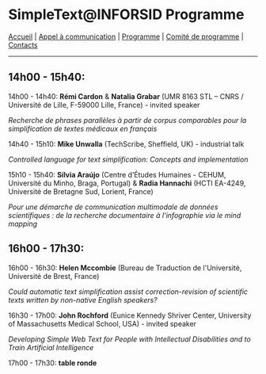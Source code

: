 
# SimpleText@INFORSID Programme

[Accueil](https://simpletext-madics.github.io/2021/inforsid/fr) | [Appel à communication](https://simpletext-madics.github.io/2021/inforsid/fr/CFP) | [Programme](https://simpletext-madics.github.io/2021/inforsid/fr/program)  | [Comité de programme](https://simpletext-madics.github.io/2021/inforsid/fr/comite) | [Contacts](https://simpletext-madics.github.io/2021/inforsid/fr/contacts)

---

## 14h00 - 15h40:
14h00  - 14h40: **Rémi Cardon** & **Natalia Grabar** (UMR 8163 STL – CNRS / Université de Lille, F-59000 Lille, France) - invited speaker

_Recherche de phrases parallèles à partir de corpus comparables pour la simplification de textes médicaux en français_

14h40 - 15h10: **Mike Unwalla** (TechScribe, Sheffield, UK) - industrial talk

_Controlled language for text simplification: Concepts and implementation_

15h10 - 15h40: **Sílvia Araújo** (Centre d’Études Humaines - CEHUM, Université du Minho, Braga, Portugal) & **Radia Hannachi** (HCTI EA-4249, Université de Bretagne Sud, Lorient, France)

_Pour une démarche de communication multimodale de données scientifiques : de la recherche documentaire à l'infographie via le mind mapping_

## 16h00 - 17h30:
16h00 - 16h30: **Helen Mccombie** (Bureau de Traduction de l'Université, Université de Brest, France)

_Could automatic text simplification assist correction-revision of scientific texts written by non-native English speakers?_

16h30 - 17h00: **John Rochford** (Eunice Kennedy Shriver Center, University of Massachusetts Medical School, USA) - invited speaker

_Developing Simple Web Text for People with Intellectual Disabilities and to Train Artificial Intelligence_

17h00 - 17h30: **table ronde**
